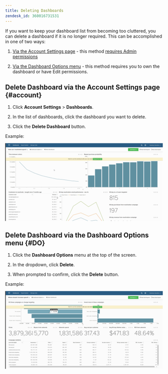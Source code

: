 ```yaml
---
title: Deleting Dashboards
zendesk_id: 360016731531
---
```


If you want to keep your dashboard list from becoming too cluttered, you can delete a dashboard if it is no longer required. This can be accomplished in one of two ways:

1. [Via the Account Settings page](../#account) - this method [requires Admin permissions](../../administrator/user-management/user-management.md)

1. [Via the Dashboard Options menu](../#DO) - this method requires you to own the dashboard or have Edit permissions.

## Delete Dashboard via the Account Settings page {#account}

1. Click **Account Settings** > **Dashboards**.

1. In the list of dashboards, click the dashboard you want to delete.

1. Click the **Delete Dashboard** button.

Example:

![delete dashboard](../../assets/deleting_dash.gif)<!--{: width="703" height="346"}-->

## Delete Dashboard via the Dashboard Options menu {#DO}

1. Click the **Dashboard Options** menu at the top of the screen.

1. In the dropdown, click **Delete**.

1. When prompted to confirm, click the **Delete** button.

Example:

![delete dashboard](../../assets/deleting_dash_2.gif)<!--{: width="703" height="347"}-->
